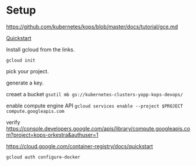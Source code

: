 # Setup

https://github.com/kubernetes/kops/blob/master/docs/tutorial/gce.md

[Quickstart](https://cloud.google.com/sdk/docs/quickstart-macos)

Install gcloud from the links.

`gcloud init`

pick your project.

generate a key.

creaet a bucket
`gsutil mb gs://kubernetes-clusters-yopp-kops-devops/`

enable compute engine API
`gcloud services enable --project $PROJECT compute.googleapis.com`

verify https://console.developers.google.com/apis/library/compute.googleapis.com?project=kops-orkestra&authuser=1

https://cloud.google.com/container-registry/docs/quickstart

`gcloud auth configure-docker`
